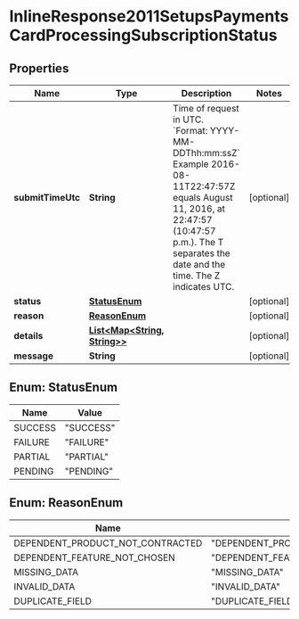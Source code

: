 
# InlineResponse2011SetupsPaymentsCardProcessingSubscriptionStatus

## Properties
Name | Type | Description | Notes
------------ | ------------- | ------------- | -------------
**submitTimeUtc** | **String** | Time of request in UTC. &#x60;Format: YYYY-MM-DDThh:mm:ssZ&#x60;  Example 2016-08-11T22:47:57Z equals August 11, 2016, at 22:47:57 (10:47:57 p.m.). The T separates the date and the time. The Z indicates UTC.  |  [optional]
**status** | [**StatusEnum**](#StatusEnum) |  |  [optional]
**reason** | [**ReasonEnum**](#ReasonEnum) |  |  [optional]
**details** | [**List&lt;Map&lt;String, String&gt;&gt;**](Map.md) |  |  [optional]
**message** | **String** |  |  [optional]


<a name="StatusEnum"></a>
## Enum: StatusEnum
Name | Value
---- | -----
SUCCESS | &quot;SUCCESS&quot;
FAILURE | &quot;FAILURE&quot;
PARTIAL | &quot;PARTIAL&quot;
PENDING | &quot;PENDING&quot;


<a name="ReasonEnum"></a>
## Enum: ReasonEnum
Name | Value
---- | -----
DEPENDENT_PRODUCT_NOT_CONTRACTED | &quot;DEPENDENT_PRODUCT_NOT_CONTRACTED&quot;
DEPENDENT_FEATURE_NOT_CHOSEN | &quot;DEPENDENT_FEATURE_NOT_CHOSEN&quot;
MISSING_DATA | &quot;MISSING_DATA&quot;
INVALID_DATA | &quot;INVALID_DATA&quot;
DUPLICATE_FIELD | &quot;DUPLICATE_FIELD&quot;



